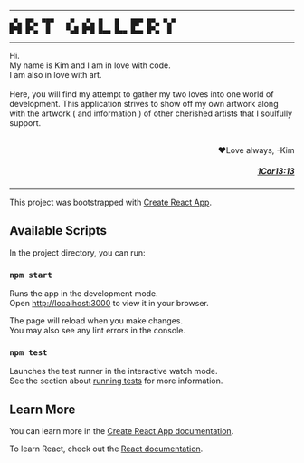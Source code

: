  ---
 ```
 ▄▀▄ █▀▄ ▀█▀   ▄▀  ▄▀▄ █   █   ██▀ █▀▄ ▀▄▀
 █▀█ █▀▄  █    ▀▄█ █▀█ █▄▄ █▄▄ █▄▄ █▀▄  █
```
---
Hi.
<br>
My name is Kim and I am in love with code.
<br>
I am also in love with art.
<br>
<br>
Here, you will find my attempt to gather my two loves into one world of development. This application strives to show off my own artwork along with the artwork ( and information ) of other cherished artists that I soulfully support.
<br>
<br>

<div align="right">♥Love always,
-Kim</div>

<h5 align="right">
<a href="https://www.biblegateway.com/passage/?search=1%20Corinthians%2013%3A13&version=NIV">
1Cor13:13
</a></h5>

---

This project was bootstrapped with [Create React App](https://github.com/facebook/create-react-app).

## Available Scripts

In the project directory, you can run:

### `npm start`

Runs the app in the development mode.\
Open [http://localhost:3000](http://localhost:3000) to view it in your browser.

The page will reload when you make changes.\
You may also see any lint errors in the console.

### `npm test`

Launches the test runner in the interactive watch mode.\
See the section about [running tests](https://facebook.github.io/create-react-app/docs/running-tests) for more information.

## Learn More

You can learn more in the [Create React App documentation](https://facebook.github.io/create-react-app/docs/getting-started).

To learn React, check out the [React documentation](https://reactjs.org/).
